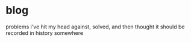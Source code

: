# blog
problems i've hit my head against, solved, and then thought it should be recorded in history somewhere

